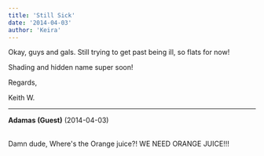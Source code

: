 ```yaml
---
title: 'Still Sick'
date: '2014-04-03'
author: 'Keira'
---
```


<p>Okay, guys and gals. Still trying to get past being ill, so flats for now!</p><p>Shading and hidden name super soon!</p><p>Regards,</p><p>Keith W.</p>

---
**Adamas (Guest)** (2014-04-03)

<br> Damn dude, Where's the Orange juice?! WE NEED ORANGE JUICE!!!<br>

